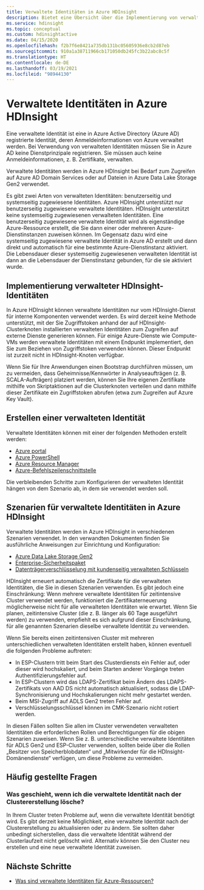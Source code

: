 ```yaml
---
title: Verwaltete Identitäten in Azure HDInsight
description: Bietet eine Übersicht über die Implementierung von verwalteten Identitäten in Azure HDInsight.
ms.service: hdinsight
ms.topic: conceptual
ms.custom: hdinsightactive
ms.date: 04/15/2020
ms.openlocfilehash: f2b7f6e8421a735db131bc05605936e8cb2d87eb
ms.sourcegitcommit: 910a1a38711966cb171050db245fc3b22abc8c5f
ms.translationtype: HT
ms.contentlocale: de-DE
ms.lasthandoff: 03/19/2021
ms.locfileid: "98944130"
---
```

# <a name="managed-identities-in-azure-hdinsight"></a>Verwaltete Identitäten in Azure HDInsight

Eine verwaltete Identität ist eine in Azure Active Directory (Azure AD) registrierte Identität, deren Anmeldeinformationen von Azure verwaltet werden. Bei Verwendung von verwalteten Identitäten müssen Sie in Azure AD keine Dienstprinzipale registrieren. Sie müssen auch keine Anmeldeinformationen, z. B. Zertifikate, verwalten.

Verwaltete Identitäten werden in Azure HDInsight bei Bedarf zum Zugreifen auf Azure AD Domain Services oder auf Dateien in Azure Data Lake Storage Gen2 verwendet.

Es gibt zwei Arten von verwalteten Identitäten: benutzerseitig und systemseitig zugewiesene Identitäten. Azure HDInsight unterstützt nur benutzerseitig zugewiesene verwaltete Identitäten. HDInsight unterstützt keine systemseitig zugewiesenen verwalteten Identitäten. Eine benutzerseitig zugewiesene verwaltete Identität wird als eigenständige Azure-Ressource erstellt, die Sie dann einer oder mehreren Azure-Dienstinstanzen zuweisen können. Im Gegensatz dazu wird eine systemseitig zugewiesene verwaltete Identität in Azure AD erstellt und dann direkt und automatisch für eine bestimmte Azure-Dienstinstanz aktiviert. Die Lebensdauer dieser systemseitig zugewiesenen verwalteten Identität ist dann an die Lebensdauer der Dienstinstanz gebunden, für die sie aktiviert wurde.

## <a name="hdinsight-managed-identity-implementation"></a>Implementierung verwalteter HDInsight-Identitäten

In Azure HDInsight können verwaltete Identitäten nur vom HDInsight-Dienst für interne Komponenten verwendet werden. Es wird derzeit keine Methode unterstützt, mit der Sie Zugriffstoken anhand der auf HDInsight-Clusterknoten installierten verwalteten Identitäten zum Zugreifen auf externe Dienste generieren können. Für einige Azure-Dienste wie Compute-VMs werden verwaltete Identitäten mit einem Endpunkt implementiert, den Sie zum Beziehen von Zugriffstoken verwenden können. Dieser Endpunkt ist zurzeit nicht in HDInsight-Knoten verfügbar.

Wenn Sie für Ihre Anwendungen einen Bootstrap durchführen müssen, um zu vermeiden, dass Geheimnisse/Kennwörter in Analyseaufträgen (z. B. SCALA-Aufträgen) platziert werden, können Sie Ihre eigenen Zertifikate mithilfe von Skriptaktionen auf die Clusterknoten verteilen und dann mithilfe dieser Zertifikate ein Zugriffstoken abrufen (etwa zum Zugreifen auf Azure Key Vault).

## <a name="create-a-managed-identity"></a>Erstellen einer verwalteten Identität

Verwaltete Identitäten können mit einer der folgenden Methoden erstellt werden:

* [Azure portal](../active-directory/managed-identities-azure-resources/how-to-manage-ua-identity-portal.md)
* [Azure PowerShell](../active-directory/managed-identities-azure-resources/how-to-manage-ua-identity-powershell.md)
* [Azure Resource Manager](../active-directory/managed-identities-azure-resources/how-to-manage-ua-identity-arm.md)
* [Azure-Befehlszeilenschnittstelle](../active-directory/managed-identities-azure-resources/how-to-manage-ua-identity-cli.md)

Die verbleibenden Schritte zum Konfigurieren der verwalteten Identität hängen von dem Szenario ab, in dem sie verwendet werden soll.

## <a name="managed-identity-scenarios-in-azure-hdinsight"></a>Szenarien für verwaltete Identitäten in Azure HDInsight

Verwaltete Identitäten werden in Azure HDInsight in verschiedenen Szenarien verwendet. In den verwandten Dokumenten finden Sie ausführliche Anweisungen zur Einrichtung und Konfiguration:

* [Azure Data Lake Storage Gen2](hdinsight-hadoop-use-data-lake-storage-gen2-portal.md#create-a-user-assigned-managed-identity)
* [Enterprise-Sicherheitspaket](domain-joined/apache-domain-joined-configure-using-azure-adds.md#create-and-authorize-a-managed-identity)
* [Datenträgerverschlüsselung mit kundenseitig verwalteten Schlüsseln](disk-encryption.md)

HDInsight erneuert automatisch die Zertifikate für die verwalteten Identitäten, die Sie in diesen Szenarien verwenden. Es gibt jedoch eine Einschränkung: Wenn mehrere verwaltete Identitäten für zeitintensive Cluster verwendet werden, funktioniert die Zertifikaterneuerung möglicherweise nicht für alle verwalteten Identitäten wie erwartet. Wenn Sie planen, zeitintensive Cluster (die z. B. länger als 60 Tage ausgeführt werden) zu verwenden, empfiehlt es sich aufgrund dieser Einschränkung, für alle genannten Szenarien dieselbe verwaltete Identität zu verwenden. 

Wenn Sie bereits einen zeitintensiven Cluster mit mehreren unterschiedlichen verwalteten Identitäten erstellt haben, können eventuell die folgenden Probleme auftreten:
 * In ESP-Clustern tritt beim Start des Clusterdiensts ein Fehler auf, oder dieser wird hochskaliert, und beim Starten anderer Vorgänge treten Authentifizierungsfehler auf.
 * In ESP-Clustern wird das LDAPS-Zertifikat beim Ändern des LDAPS-Zertifikats von AAD DS nicht automatisch aktualisiert, sodass die LDAP-Synchronisierung und Hochskalierungen nicht mehr gestartet werden.
 * Beim MSI-Zugriff auf ADLS Gen2 treten Fehler auf.
 * Verschlüsselungsschlüssel können im CMK-Szenario nicht rotiert werden.

In diesen Fällen sollten Sie allen im Cluster verwendeten verwalteten Identitäten die erforderlichen Rollen und Berechtigungen für die obigen Szenarien zuweisen. Wenn Sie z. B. unterschiedliche verwaltete Identitäten für ADLS Gen2 und ESP-Cluster verwenden, sollten beide über die Rollen „Besitzer von Speicherblobdaten“ und „Mitwirkender für die HDInsight-Domänendienste“ verfügen, um diese Probleme zu vermeiden.

## <a name="faq"></a>Häufig gestellte Fragen

### <a name="what-happens-if-i-delete-the-managed-identity-after-the-cluster-creation"></a>Was geschieht, wenn ich die verwaltete Identität nach der Clustererstellung lösche?

In Ihrem Cluster treten Probleme auf, wenn die verwaltete Identität benötigt wird. Es gibt derzeit keine Möglichkeit, eine verwaltete Identität nach der Clustererstellung zu aktualisieren oder zu ändern. Sie sollten daher unbedingt sicherstellen, dass die verwaltete Identität während der Clusterlaufzeit nicht gelöscht wird. Alternativ können Sie den Cluster neu erstellen und eine neue verwaltete Identität zuweisen.

## <a name="next-steps"></a>Nächste Schritte

* [Was sind verwaltete Identitäten für Azure-Ressourcen?](../active-directory/managed-identities-azure-resources/overview.md)
